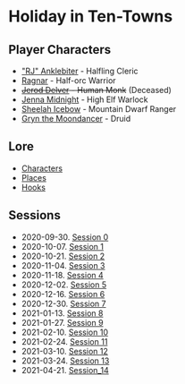 # Holiday in Ten-Towns

## Player Characters
* ["RJ" Anklebiter](Player_RJ.md) - Halfling Cleric
* [Ragnar](Player_Ragnar.md) - Half-orc Warrior
* ~~[Jerod Delver](Player_Jerod.md) - Human Monk~~ (Deceased)
* [Jenna Midnight](Player_Jenna.md) - High Elf Warlock
* [Sheelah Icebow](Player_Sheelah.md) - Mountain Dwarf Ranger
* [Gryn the Moondancer](Player_Gryn.md) - Druid

## Lore
* [Characters](Characters.md)
* [Places](Places.md)
* [Hooks](Hooks.md)

## Sessions
* 2020-09-30. [Session 0](Session_0.md)
* 2020-10-07. [Session 1](Session_1.md)
* 2020-10-21. [Session 2](Session_2.md)
* 2020-11-04. [Session 3](Session_3.md)
* 2020-11-18. [Session 4](Session_4.md)
* 2020-12-02. [Session 5](Session_5.md)
* 2020-12-16. [Session 6](Session_6.md)
* 2020-12-30. [Session 7](Session_7.md)
* 2021-01-13. [Session 8](Session_8.md)
* 2021-01-27. [Session 9](Session_8.md)
* 2021-02-10. [Session 10](Session_10.md)
* 2021-02-24. [Session 11](Session_11.md)
* 2021-03-10. [Session 12](Session_12.md)
* 2021-03-24. [Session 13](Session_13.md)
* 2021-04-21. [Session_14](Session_14.md)

<!--stackedit_data:
eyJoaXN0b3J5IjpbODEyMjExNzM0LDEwMzI5MjMxOTUsLTExMD
MyNTkyNDIsLTEzOTE2Nzg0NzgsLTg5MzQxODU2OSwtNjYwNjc1
MDEyLC0xMjU3NTY0MzI4LC01OTM5NzA5ODMsLTEyNTc1NjQzMj
gsMTQyNDQ4MTUyMSwtMTA0MzczNDQ3LC0yMjI2MzYzODcsLTk1
MTEyMTc2MSwtMTA1NTIwMzE2OCwtMzA3OTEwMjY4LDIxMTYxMj
MzODIsLTEyMjgzMTAwODFdfQ==
-->